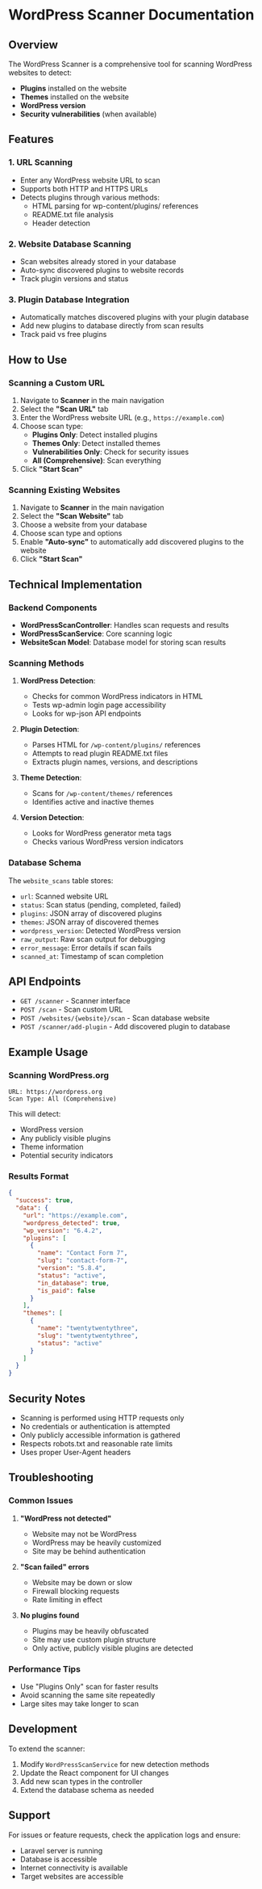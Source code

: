 # WordPress Scanner Documentation

## Overview

The WordPress Scanner is a comprehensive tool for scanning WordPress websites to detect:
- **Plugins** installed on the website
- **Themes** installed on the website  
- **WordPress version**
- **Security vulnerabilities** (when available)

## Features

### 1. URL Scanning
- Enter any WordPress website URL to scan
- Supports both HTTP and HTTPS URLs
- Detects plugins through various methods:
  - HTML parsing for wp-content/plugins/ references
  - README.txt file analysis
  - Header detection

### 2. Website Database Scanning
- Scan websites already stored in your database
- Auto-sync discovered plugins to website records
- Track plugin versions and status

### 3. Plugin Database Integration
- Automatically matches discovered plugins with your plugin database
- Add new plugins to database directly from scan results
- Track paid vs free plugins

## How to Use

### Scanning a Custom URL

1. Navigate to **Scanner** in the main navigation
2. Select the **"Scan URL"** tab
3. Enter the WordPress website URL (e.g., `https://example.com`)
4. Choose scan type:
   - **Plugins Only**: Detect installed plugins
   - **Themes Only**: Detect installed themes
   - **Vulnerabilities Only**: Check for security issues
   - **All (Comprehensive)**: Scan everything
5. Click **"Start Scan"**

### Scanning Existing Websites

1. Navigate to **Scanner** in the main navigation
2. Select the **"Scan Website"** tab
3. Choose a website from your database
4. Choose scan type and options
5. Enable **"Auto-sync"** to automatically add discovered plugins to the website
6. Click **"Start Scan"**

## Technical Implementation

### Backend Components

- **WordPressScanController**: Handles scan requests and results
- **WordPressScanService**: Core scanning logic
- **WebsiteScan Model**: Database model for storing scan results

### Scanning Methods

1. **WordPress Detection**:
   - Checks for common WordPress indicators in HTML
   - Tests wp-admin login page accessibility
   - Looks for wp-json API endpoints

2. **Plugin Detection**:
   - Parses HTML for `/wp-content/plugins/` references
   - Attempts to read plugin README.txt files
   - Extracts plugin names, versions, and descriptions

3. **Theme Detection**:
   - Scans for `/wp-content/themes/` references
   - Identifies active and inactive themes

4. **Version Detection**:
   - Looks for WordPress generator meta tags
   - Checks various WordPress version indicators

### Database Schema

The `website_scans` table stores:
- `url`: Scanned website URL
- `status`: Scan status (pending, completed, failed)
- `plugins`: JSON array of discovered plugins
- `themes`: JSON array of discovered themes
- `wordpress_version`: Detected WordPress version
- `raw_output`: Raw scan output for debugging
- `error_message`: Error details if scan fails
- `scanned_at`: Timestamp of scan completion

## API Endpoints

- `GET /scanner` - Scanner interface
- `POST /scan` - Scan custom URL
- `POST /websites/{website}/scan` - Scan database website
- `POST /scanner/add-plugin` - Add discovered plugin to database

## Example Usage

### Scanning WordPress.org
```
URL: https://wordpress.org
Scan Type: All (Comprehensive)
```

This will detect:
- WordPress version
- Any publicly visible plugins
- Theme information
- Potential security indicators

### Results Format

```json
{
  "success": true,
  "data": {
    "url": "https://example.com",
    "wordpress_detected": true,
    "wp_version": "6.4.2",
    "plugins": [
      {
        "name": "Contact Form 7",
        "slug": "contact-form-7",
        "version": "5.8.4",
        "status": "active",
        "in_database": true,
        "is_paid": false
      }
    ],
    "themes": [
      {
        "name": "twentytwentythree",
        "slug": "twentytwentythree",
        "status": "active"
      }
    ]
  }
}
```

## Security Notes

- Scanning is performed using HTTP requests only
- No credentials or authentication is attempted
- Only publicly accessible information is gathered
- Respects robots.txt and reasonable rate limits
- Uses proper User-Agent headers

## Troubleshooting

### Common Issues

1. **"WordPress not detected"**
   - Website may not be WordPress
   - WordPress may be heavily customized
   - Site may be behind authentication

2. **"Scan failed" errors**
   - Website may be down or slow
   - Firewall blocking requests
   - Rate limiting in effect

3. **No plugins found**
   - Plugins may be heavily obfuscated
   - Site may use custom plugin structure
   - Only active, publicly visible plugins are detected

### Performance Tips

- Use "Plugins Only" scan for faster results
- Avoid scanning the same site repeatedly
- Large sites may take longer to scan

## Development

To extend the scanner:

1. Modify `WordPressScanService` for new detection methods
2. Update the React component for UI changes
3. Add new scan types in the controller
4. Extend the database schema as needed

## Support

For issues or feature requests, check the application logs and ensure:
- Laravel server is running
- Database is accessible
- Internet connectivity is available
- Target websites are accessible
